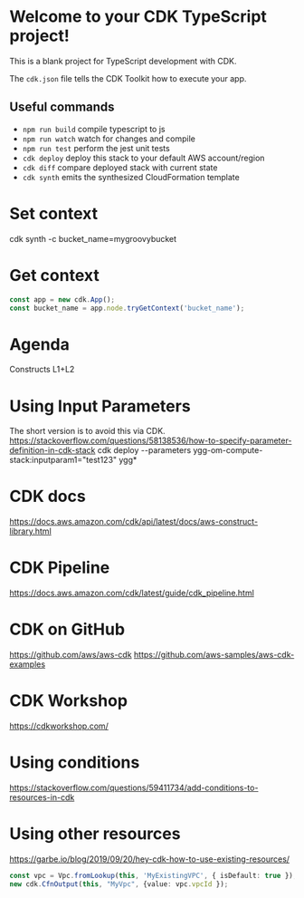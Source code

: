 # Welcome to your CDK TypeScript project!

This is a blank project for TypeScript development with CDK.

The `cdk.json` file tells the CDK Toolkit how to execute your app.

## Useful commands

 * `npm run build`   compile typescript to js
 * `npm run watch`   watch for changes and compile
 * `npm run test`    perform the jest unit tests
 * `cdk deploy`      deploy this stack to your default AWS account/region
 * `cdk diff`        compare deployed stack with current state
 * `cdk synth`       emits the synthesized CloudFormation template


# Set context
cdk synth -c bucket_name=mygroovybucket

# Get context
``` typescript
const app = new cdk.App();
const bucket_name = app.node.tryGetContext('bucket_name');
```

# Agenda
Constructs L1+L2


# Using Input Parameters
The short version is to avoid this via CDK.
https://stackoverflow.com/questions/58138536/how-to-specify-parameter-definition-in-cdk-stack
cdk deploy --parameters ygg-om-compute-stack:inputparam1="test123" ygg*

# CDK docs
https://docs.aws.amazon.com/cdk/api/latest/docs/aws-construct-library.html

# CDK Pipeline
https://docs.aws.amazon.com/cdk/latest/guide/cdk_pipeline.html

# CDK on GitHub
https://github.com/aws/aws-cdk
https://github.com/aws-samples/aws-cdk-examples

# CDK Workshop
https://cdkworkshop.com/

# Using conditions
https://stackoverflow.com/questions/59411734/add-conditions-to-resources-in-cdk

# Using other resources
https://garbe.io/blog/2019/09/20/hey-cdk-how-to-use-existing-resources/
``` typescript
const vpc = Vpc.fromLookup(this, 'MyExistingVPC', { isDefault: true });
new cdk.CfnOutput(this, "MyVpc", {value: vpc.vpcId });
```


